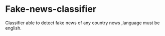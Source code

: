 # Fake-news-classifier
Classifier able to detect fake news of any country news ,language must be english.
